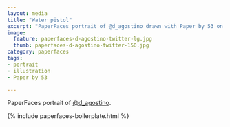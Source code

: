 ```yaml
---
layout: media
title: "Water pistol"
excerpt: "PaperFaces portrait of @d_agostino drawn with Paper by 53 on an iPad."
image: 
  feature: paperfaces-d-agostino-twitter-lg.jpg
  thumb: paperfaces-d-agostino-twitter-150.jpg
category: paperfaces
tags: 
- portrait
- illustration
- Paper by 53

---
```


PaperFaces portrait of [@d_agostino](http://twitter.com/d_agostino).

{% include paperfaces-boilerplate.html %}